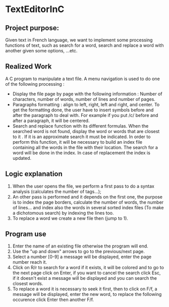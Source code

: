 # TextEditorInC
## Project purpose:

  Given text in French language, we want to implement some processing functions of
text, such as search for a word, search and replace a word with another given some options, ...etc.


## Realized Work
					 
  A C program to manipulate a text file. A menu navigation is used to do one of the following processing :
- Display the file page by page with the following information : Number of characters, number of words, number of lines and number of pages.
- Paragraphs formatting : align to left, right, left and right, and center. To get the formatting done, the user have to insert symbols before and after the paragraph to deal with. For example if you put /c/ before and after a paragraph, it will be centered.
- Search and replace function with its different formulas. When the searched word is not found, display the word or words that are closest to it . If it is an approximate search it must be indicated. In order to perform this function, it will be necessary to build an index file containing all the words in the file with their location. The search for a word will be done in the index. In case of replacement the index is updated.

## Logic explanation

1. When the user opens the file, we perform a first pass to do a syntax analysis (calculates the number of tags...);
2. An other pass is performed and it depends on the first one, the purpose is to index the page borders, calculate the number of words, the number of lines... and index also the words in several sorted index files (To make a dichotomous search) by indexing the lines too.
3. To replace a word we create a new file then (jump to 1).

## Program use
				
1. Enter the name of an existing file otherwise the program will end.
2. Use the "up and down" arrows to go to the previous/next page.
3. Select a number [0-9] a message will be displayed, enter the page number reach it.
4. Click on R/r to search for a word if it exists, it will be colored and to go to the next page click on Enter, if you want to cancel the search click Esc, if it doesn't exist a message will be displayed and you can search the closest words.
5. To replace a word it is necessary to seek it first, then to click on F/f, a message will be displayed, enter the new word, to replace the following occurence click Enter then another F/f.
